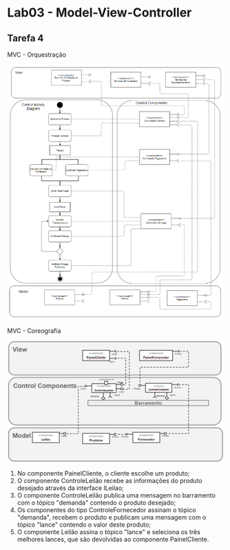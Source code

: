 # Lab03 - Model-View-Controller

## Tarefa 4

MVC - Orquestração

![Diagrama de Orquestração](images/mvc_orquestracao.png)

MVC - Coreografia

![Diagrama de Coreografia](images/mvc_coreografia.png)


1. No componente PainelCliente, o cliente escolhe um produto;
2. O componente ControleLeilão recebe as informações do produto desejado através da interface ILeilao;
3. O componente ControleLeilão publica uma mensagem no barramento com o tópico "demanda" contendo o produto desejado;
4. Os componentes do tipo ControleFornecedor assinam o tópico "demanda", recebem o produto e publicam uma mensagem com o tópico "lance" contendo o valor deste produto;
5. O componente Leilão assina o tópico "lance" e seleciona os três melhores lances, que são devolvidas ao componente PainelCliente.